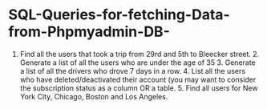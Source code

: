 # SQL-Queries-for-fetching-Data-from-Phpmyadmin-DB-
1. Find all the users that took a trip from 29rd and 5th to Bleecker street. 2. Generate a list of all the users who are under the age of 35 3. Generate a list of all the drivers who drove 7 days in a row. 4. List all the users who have deleted/deactivated their account (you may want to consider the subscription status as a column OR a table. 5. Find all users for New York City, Chicago, Boston and Los Angeles.
